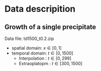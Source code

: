 # Data descripition
## Growth of a single precipitate
Data file: td1500_t0.2.zip
- spatial domain: $x \in [0,1]$
- temporal domain: $t \in [0,1500]$
  - Interpolation : $t \in [0,299]$
  - Extraoplatopm : $t \in [300,1500]$
